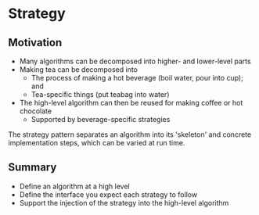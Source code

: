 # Strategy

## Motivation

- Many algorithms can be decomposed into higher- and lower-level parts
- Making tea can be decomposed into
    - The process of making a hot beverage (boil water, pour into cup); and
    - Tea-specific things (put teabag into water)
- The high-level algorithm can then be reused for making coffee or hot chocolate
    - Supported by beverage-specific strategies

The strategy pattern separates an algorithm into its 'skeleton' and concrete implementation steps, which can be varied at run time.

## Summary

- Define an algorithm at a high level
- Define the interface you expect each strategy to follow
- Support the injection of the strategy into the high-level algorithm